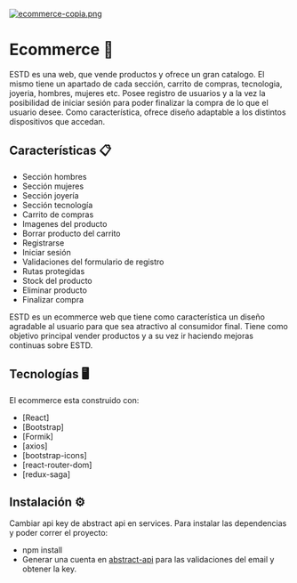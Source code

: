 [![ecommerce-copia.png](https://i.postimg.cc/23py46Wy/ecommerce-copia.png)](https://postimg.cc/sGc3z3wC)

# Ecommerce 🛒
ESTD  es una web, que vende productos y ofrece un gran catalogo. El mismo tiene un apartado de cada sección, carrito de compras, tecnologia, joyeria, hombres, mujeres etc.
Posee registro de usuarios y a la vez la posibilidad de iniciar sesión para poder finalizar la compra de lo que el usuario desee.
Como característica, ofrece diseño adaptable a los distintos dispositivos que accedan.

## Características 📋
- Sección hombres
- Sección mujeres
- Sección joyería
- Sección tecnología
- Carrito de compras
- Imagenes del producto
- Borrar producto del carrito
- Registrarse
- Iniciar sesión 
- Validaciones del formulario de registro
- Rutas protegidas
- Stock del producto
- Eliminar producto
- Finalizar compra

ESTD es un ecommerce web que tiene como característica un diseño agradable al usuario para que sea atractivo al consumidor final.
Tiene como objetivo principal vender productos y a su vez ir haciendo mejoras continuas sobre ESTD.

## Tecnologías 🖥️
El ecommerce esta construido con:

- [React]
- [Bootstrap] 
- [Formik]
- [axios]
- [bootstrap-icons]
- [react-router-dom]
- [redux-saga]

## Instalación ⚙️
Cambiar api key de abstract api en services.
Para instalar las dependencias y poder correr el proyecto:
- npm install
- Generar una cuenta en [abstract-api](https://www.abstractapi.com/) para las validaciones del email y obtener la key.
